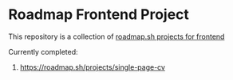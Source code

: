 # Roadmap Frontend Project
This repository is a collection of [roadmap.sh projects for frontend](https://roadmap.sh/frontend/projects)

Currently completed:
1. https://roadmap.sh/projects/single-page-cv